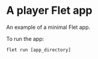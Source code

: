 # A player Flet app

An example of a minimal Flet app.

To run the app:

```
flet run [app_directory]
```